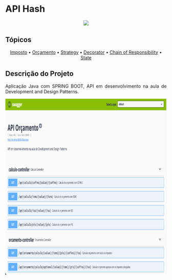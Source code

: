 # API Hash
<div align="center">


<p align="center">
   <img src="http://img.shields.io/static/v1?label=STATUS&message=EM%20DESENVOLVIMENTO&color=RED&style=for-the-badge" />
</p>
</div>

## Tópicos

<div align="center">
  <a href="#Descrição do Projeto">Imposto</a> •
  <a href="#tecnicas-e-tecnologias-utilizadas">Orçamento</a> •
  <a href="#tecnicas-e-tecnologias-utilizadas">Strategy</a> •
  <a href="#tecnicas-e-tecnologias-utilizadas">Decorator</a> •
  <a href="#tecnicas-e-tecnologias-utilizadas">Chain of Responsibility</a> 
  <a href="#tecnicas-e-tecnologias-utilizadas"></a> •
  <a href="#tecnicas-e-tecnologias-utilizadas">State</a> 
</div>

## Descrição do Projeto

<p align="justify">Aplicação Java com SPRING BOOT, API em desenvolvimento na aula de Development and Design Patterns.</p>

<div align="center" class="row">
<img src="readme/img.png" width="900" height="550"/>
</div>

[//]: # (## Técnicas e tecnologias utilizadas)

[//]: # ()
[//]: # (### Técnicas)

[//]: # ()
[//]: # (- `Arquitetura`: Este projeto seguirá o padrão de arquitetura MVVM &#40;Model, View e View-Model&#41;)

[//]: # ()
[//]: # (### Tecnologias)

[//]: # ()
[//]: # (- [Padrão de icones - Widgets Cupertino]&#40;https://pub.dev/packages/cupertino_icons&#41;)

[//]: # (- [Utilizar fontes do Google]&#40;https://pub.dev/packages/google_fonts&#41;)

[//]: # (- [Internacionalização e Localização de Texto]&#40;https://pub.dev/packages/intl&#41;)

[//]: # (- [Formatação de textos para uma mascara determinada]&#40;https://pub.dev/packages/mask_text_input_formatter&#41;)

[//]: # ()
[//]: # (## Abrir e rodar)

[//]: # ()
[//]: # (**Para executar este projeto você precisa:**)

[//]: # ()
[//]: # (- Ter o [Flutter]&#40;https://flutter.dev/docs/get-started/install&#41; instalado na sua máquina)

[//]: # (- Ter algum editor de códigos ou IDE como o [Android Studio]&#40;https://developer.android.com/studio&#41;.)

[//]: # ()
[//]: # (Caso opte por IDEs como as duas sugeridas acima, o processo de execução do aplicativo funcionará)

[//]: # (através de um botão de play na parte superior que ambas dispõem. Caso escolha rodar o projeto via)

[//]: # (linha de comandos, utilize o comando `flutter run`. Lembre-se de antes de executar o comando de)

[//]: # (navegar até a pasta do projeto e baixar suas dependências. Para baixar as dependências do projeto)

[//]: # (você pode abrir o arquivo `pubspec.yaml` localizado na raiz do projeto e clicar no botão `Pub get`)

[//]: # (na parte superior da IDE, para baixar as dependências via linha de comandos, digite o)

[//]: # (comando `flutter pub get`.)

[//]: # ()
[//]: # (## Acesso ao projeto)

[//]: # ()
[//]: # (O acesso ao projeto está separado da seguinte forma:)

[//]: # ()
[//]: # (lib)

[//]: # (├───l10n)

[//]: # (├───pages)

[//]: # (│   ├───login)

[//]: # (│   ├───register)

[//]: # (│   │   ├───pages)

[//]: # (│   │   └───validations)

[//]: # (│   └───splash)

[//]: # (├───shared)

[//]: # (│   ├───images)

[//]: # (│   ├───routes)

[//]: # (│   ├───styles)

[//]: # (│   └───validations)

[//]: # (└───widgets)

[//]: # ()
[//]: # (### Ajustes e melhorias)

[//]: # ()
[//]: # (O projeto ainda está em desenvolvimento, as tarefas finalizadas estão marcadas e, nas)

[//]: # (próximas atualizações, serão cumpridas outras tarefas pendentes:)

[//]: # ()
[//]: # (- [x] Tela de Splash;)

[//]: # (- [x] Tela de Login;)

[//]: # (- [x] Login integração com API;)

[//]: # (- [x] Telas de "Esqueci minha senha";)

[//]: # (- [x] Desenvolvimento de Fluxo/Telas de Cadastro;)

[//]: # (- [x] Cadastro Integrado com API;)

[//]: # ()
[//]: # (- [ ] Home Page;)

[//]: # (    - [x] Categorias;)

[//]: # (    - [ ] Favoritos;)

[//]: # (    - [ ] Detalhes de Serviços;)

[//]: # (    - [ ] Agendamento;)

[//]: # (    - [ ] Carrinho de compras;)

[//]: # (    - [ ] Checkout.)

[//]: # ()
[//]: # (- [x] Perfil;)

[//]: # (    - [x] Meus Pedidos;)

[//]: # (    - [x] Meus cartões;)

[//]: # (    - [x] Sobre o App;)

[//]: # (        - [x] Termos de Uso;)

[//]: # (        - [x] Políticas de Privacidade.)

[//]: # ()
[//]: # (## Licença)

[//]: # ()
[//]: # (Esse projeto está sob licença de [Persys]&#40;https://persys.com.br/desenvolvimento/&#41;.)

[//]: # ()
[//]: # ([Voltar ao topo]&#40;#homedoctor_mcommerce&#41;<br>)

